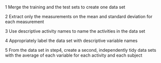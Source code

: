 1 Merge the training and the test sets to create one data set

2 Extract only the measurements on the mean and standard deviation for each measurement

3 Use descriptive activity names to name the activities in the data set

4 Appropriately label the data set with descriptive variable names

5 From the data set in step4, create a second, independently tidy data sets with the average of each variable for each activity and each subject
